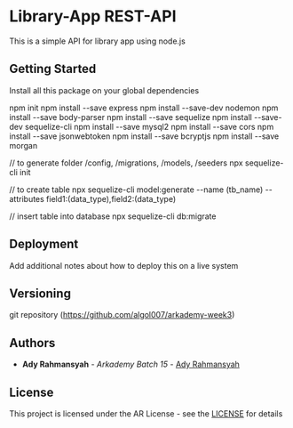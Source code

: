 # Library-App REST-API

This is a simple API for library app using node.js

## Getting Started

Install all this package on your global dependencies

npm init
npm install --save express
npm install --save-dev nodemon
npm install --save body-parser
npm install --save sequelize
npm install --save-dev sequelize-cli
npm install --save mysql2
npm install --save cors
npm install --save jsonwebtoken
npm install --save bcryptjs
npm install --save morgan

// to generate folder /config, /migrations, /models, /seeders
npx sequelize-cli init

// to create table
npx sequelize-cli model:generate --name (tb_name) --attributes field1:(data_type),field2:(data_type)

// insert table into database
npx sequelize-cli db:migrate

## Deployment

Add additional notes about how to deploy this on a live system

## Versioning

git repository (https://github.com/algol007/arkademy-week3)

## Authors

- **Ady Rahmansyah** - _Arkademy Batch 15_ - [Ady Rahmansyah](https://github.com/algol007)

## License

This project is licensed under the AR License - see the [LICENSE](https://www.instagram.com/ady_rahmansyah/) for details
